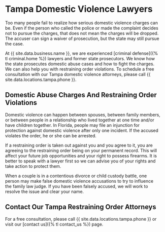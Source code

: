 # Tampa Domestic Violence Lawyers

Too many people fail to realize how serious domestic violence charges can be. Even if the person who called the police or made the complaint decides not to pursue the charges, that does not mean the charges will be dropped. The accuser can sign a waiver of prosecution, but the state may still pursue the case.

At {{ site.data.business.name }}, we are experienced [criminal defense]({% tl criminal.home %}) lawyers and former state prosecutors. We know how the state prosecutes domestic abuse cases and how to fight the charges. We can also help you with restraining order violations. To schedule a free consultation with our Tampa domestic violence attorneys, please call {{ site.data.locations.tampa.phone }}.

## Domestic Abuse Charges And Restraining Order Violations

Domestic violence can happen between spouses, between family members, or between people in a relationship who lived together at one time and/or have children together. In Florida, people may file an injunction for protection against domestic violence after only one incident. If the accused violates the order, he or she can be arrested.

If a restraining order is taken out against you and you agree to it, you are agreeing to the restraining order being on your permanent record. This will affect your future job opportunities and your right to possess firearms. It is better to speak with a lawyer first so we can advise you of your rights and take action to protect them.

When a couple is in a contentious divorce or child custody battle, one person may make false domestic violence accusations to try to influence the family law judge. If you have been falsely accused, we will work to resolve the issue and clear your name.

## Contact Our Tampa Restraining Order Attorneys

For a free consultation, please call {{ site.data.locations.tampa.phone }} or visit our [contact us]({% tl contact_us %}) page.